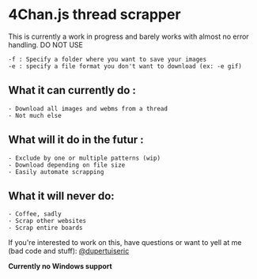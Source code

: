 # 4Chan.js thread scrapper

This is currently a work in progress and barely works with almost no error handling. DO NOT USE

    -f : Specify a folder where you want to save your images
    -e : specify a file format you don't want to download (ex: -e gif)

## What it can currently do :
    - Download all images and webms from a thread
    - Not much else

## What will it do in the futur :
    - Exclude by one or multiple patterns (wip)
    - Download depending on file size
    - Easily automate scrapping

## What it will never do:
    - Coffee, sadly
    - Scrap other websites
    - Scrap entire boards
    
If you're interested to work on this, have questions or want to yell at me (bad code and stuff): [@dupertuiseric](https://twitter.com/dupertuiseric)

__Currently no Windows support__
